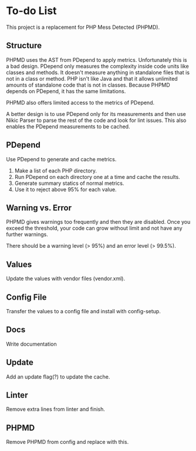 # To-do List

This project is a replacement for PHP Mess Detected (PHPMD).

## Structure

PHPMD uses the AST from PDepend to apply metrics. Unfortunately this is a bad design. PDepend only
measures the complexity inside code units like classes and methods. It doesn't measure anything in
standalone files that is not in a class or method. PHP isn't like Java and that it allows unlimited
amounts of standalone code that is not in classes. Because PHPMD depends on PDepend, it has the same
limitations.

PHPMD also offers limited access to the metrics of PDepend.

A better design is to use PDepend only for its measurements and then use Nikic Parser to parse the
rest of the code and look for lint issues. This also enables the PDepend measurements to be cached.

## PDepend

Use PDepend to generate and cache metrics.

1. Make a list of each PHP directory.
2. Run PDepend on each directory one at a time and cache the results.
3. Generate summary statics of normal metrics.
4. Use it to reject above 95% for each value.

## Warning vs. Error

PHPMD gives warnings too frequently and then they are disabled. Once you exceed the threshold, your
code can grow without limit and not have any further warnings.

There should be a warning level (> 95%) and an error level (> 99.5%).

## Values

Update the values with vendor files (vendor.xml).

## Config File

Transfer the values to a config file and install with config-setup.

## Docs

Write documentation

## Update

Add an update flag(?) to update the cache.

## Linter

Remove extra lines from linter and finish.

## PHPMD

Remove PHPMD from config and replace with this.
